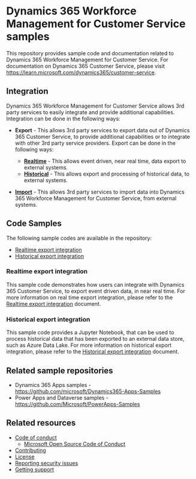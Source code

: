 # Dynamics 365 Workforce Management for Customer Service samples

This repository provides sample code and documentation related to Dynamics 365 Workforce Management for Customer Service. For documentation on Dynamics 365 Customer Service, please visit <https://learn.microsoft.com/dynamics365/customer-service>.

## Integration

Dynamics 365 Workforce Management for Customer Service allows 3rd party services to easily integrate and provide additional capabilities. Integration can be done in the following ways:

- **Export** - This allows 3rd party services to export data out of Dynamics 365 Customer Service, to provide additional capabilities or to integrate with other 3rd party service providers. Export can be done in the following ways:
  - [**Realtime**](/doc/3rdPartyIntegration/Export/Realtime/readme.md) - This allows event driven, near real time, data export to external systems.
  - [**Historical**](/doc/3rdPartyIntegration/Export/Historic/readme.md) - This allows export and processing of historical data, to external systems.

- [**Import**](/doc/3rdPartyIntegration/Import/readme.md) - This allows 3rd party services to import data into Dynamics 365 Workforce Management for Customer Service, from external systems.

## Code Samples

The following sample codes are available in the repository:

- [Realtime export integration](https://github.com/microsoft/dynamics365-customerservice-wem-samples/tree/main/src/3rdPartyIntegration/Export/Realtime)
- [Historical export integration](https://github.com/microsoft/dynamics365-customerservice-wem-samples/tree/main/src/3rdPartyIntegration/Export/Historical)

### Realtime export integration

This sample code demonstrates how users can integrate with Dynamics 365 Customer Service, to export event driven data, in near real time. For more information on real time export integration, please refer to the [Realtime export integration](/doc/3rdPartyIntegration/Export/Realtime/readme.md) document.

### Historical export integration

This sample code provides a Jupyter Notebook, that can be used to process historical data that has been exported to an external data store, such as Azure Data Lake. For more information on historical export integration, please refer to the [Historical export integration](/doc/3rdPartyIntegration/Export/Historic/readme.md) document.

## Related sample repositories

- Dynamics 365 Apps samples - <https://github.com/microsoft/Dynamics365-Apps-Samples>
- Power Apps and Dataverse samples - <https://github.com/Microsoft/PowerApps-Samples>

## Related resources

- [Code of conduct](/CODE_OF_CONDUCT.md)
  - [Microsoft Open Source Code of Conduct](https://opensource.microsoft.com/codeofconduct)
- [Contributing](/CONTRIBUTING.md)
- [License](/LICENSE)
- [Reporting security issues](/SECURITY.md)
- [Getting support](/SUPPORT.md)

